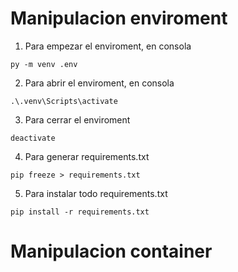 # Manipulacion enviroment
1. Para empezar el enviroment, en consola
```shell
py -m venv .env
```
2. Para abrir el enviroment, en consola
```shell
.\.venv\Scripts\activate
```
3. Para cerrar el enviroment
```shell
deactivate
```
4. Para generar requirements.txt
```shell
pip freeze > requirements.txt
```
5. Para instalar todo requirements.txt
```shell
pip install -r requirements.txt
```

# Manipulacion container